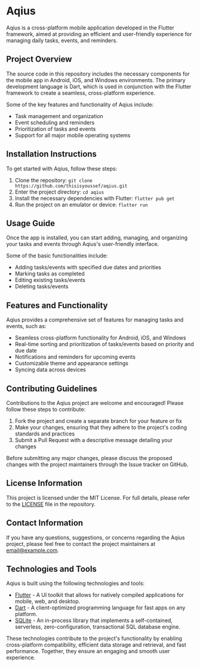# Aqius

Aqius is a cross-platform mobile application developed in the Flutter framework, aimed at providing an efficient and user-friendly experience for managing daily tasks, events, and reminders.

## Project Overview

The source code in this repository includes the necessary components for the mobile app in Android, iOS, and Windows environments. The primary development language is Dart, which is used in conjunction with the Flutter framework to create a seamless, cross-platform experience.

Some of the key features and functionality of Aqius include:

- Task management and organization
- Event scheduling and reminders
- Prioritization of tasks and events
- Support for all major mobile operating systems

## Installation Instructions

To get started with Aqius, follow these steps:

1. Clone the repository: `git clone https://github.com/thisisyoussef/aqius.git`
2. Enter the project directory: `cd aqius`
3. Install the necessary dependencies with Flutter: `flutter pub get`
4. Run the project on an emulator or device: `flutter run`

## Usage Guide

Once the app is installed, you can start adding, managing, and organizing your tasks and events through Aqius's user-friendly interface.

Some of the basic functionalities include:

- Adding tasks/events with specified due dates and priorities
- Marking tasks as completed
- Editing existing tasks/events
- Deleting tasks/events

## Features and Functionality

Aqius provides a comprehensive set of features for managing tasks and events, such as:

- Seamless cross-platform functionality for Android, iOS, and Windows
- Real-time sorting and prioritization of tasks/events based on priority and due date
- Notifications and reminders for upcoming events
- Customizable theme and appearance settings
- Syncing data across devices

## Contributing Guidelines

Contributions to the Aqius project are welcome and encouraged! Please follow these steps to contribute:

1. Fork the project and create a separate branch for your feature or fix
2. Make your changes, ensuring that they adhere to the project's coding standards and practices
3. Submit a Pull Request with a descriptive message detailing your changes

Before submitting any major changes, please discuss the proposed changes with the project maintainers through the Issue tracker on GitHub.

## License Information

This project is licensed under the MIT License. For full details, please refer to the [LICENSE](LICENSE) file in the repository.

## Contact Information

If you have any questions, suggestions, or concerns regarding the Aqius project, please feel free to contact the project maintainers at [email@example.com](mailto:email@example.com).

## Technologies and Tools

Aqius is built using the following technologies and tools:

- [Flutter](https://flutter.dev) - A UI toolkit that allows for natively compiled applications for mobile, web, and desktop.
- [Dart](https://dart.dev) - A client-optimized programming language for fast apps on any platform.
- [SQLite](https://sqlite.org) - An in-process library that implements a self-contained, serverless, zero-configuration, transactional SQL database engine.

These technologies contribute to the project's functionality by enabling cross-platform compatibility, efficient data storage and retrieval, and fast performance. Together, they ensure an engaging and smooth user experience.